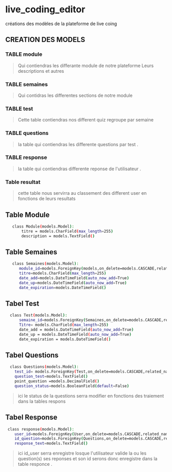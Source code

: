 # live_coding_editor
créations des modèles de la plateforme de live coing 

## CREATION DES MODELS 

### TABLE module 
>Qui contiendras les differante module de notre plateforme 
>Leurs descriptions et autres 

### TABLE semaines
>Qui contidras les differentes sections de notre module 

### TABLE test  
>Cette table contiendras nos different quiz regroupe par semaine  

### TABLE questions 
>la table qui contiendras les differente questions par test . 


### TABLE response 
>la table qui contiendras differente reponse de l'utilisateur  .

### Table resultat 
>cette table nous servirra au classement des different user en fonctions de leurs resultats

## Table **Module**

```bash
   class Module(models.Model):
       titre = models.CharField(max_length=255)
       description = models.TextField()
```

## Table **Semaines**

```bash
   class Semaines(models.Model):
      module_id=models.ForeignKey(models,on_delete=models.CASCADE,related_name='Module_semaines')
      titre=models.CharField(max_length=255)
      date_add=models.DateTimeField(auto_now_add=True)
      date_up=models.DateTimeField(auto_now_add=True)
      date_expiration=models.DateTimeField()
```

## Tabel **Test**
```bash
  class Test(models.Model):
      semaine_id=models.ForeignKey(Semaines,on_delete=models.CASCADE,related_name='Semaines_test')
      Titre= models.CharField(max_length=255)
      date_add = models.DateTimeField(auto_now_add=True)
      date_up = models.DateTimeField(auto_now_add=True)
      date_expiration = models.DateTimeField()
```

## Tabel **Questions**
```bash
  class Questions(models.Model):
    test_id= models.ForeignKey(Test,on_delete=models.CASCADE,related_name='Test_questions')
    question_test=models.TextField()
    point_question =models.DecimalField()
    question_status=models.BooleanField(default=False)
```
>ici le status de la questions serra modifier en fonctions des traiement dans la tables respons 

## Tabel **Response**
```bash
 class response(models.Model):
    user_id=models.ForeignKey(User,on_delete=models.CASCADE,related_name='User_response')
    id_question=models.ForeignKey(Questions,on_delete=models.CASCADE,related_name='Questions_response')
    response_text=models.TextField()
```
>ici id_user serra enregistre losque l'utilisateur valide la ou les question(s) 
>ses reponses et son id  serons donc enregistre dans la table responce . 

